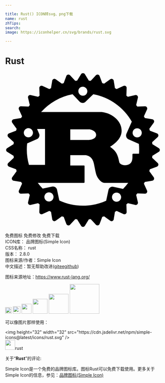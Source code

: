 ```yaml
---

title: Rust() ICON转svg、png下载
name: rust
zhTips: 
search: 
image: https://iconhelper.cn/svg/brands/rust.svg

---
```


# Rust  <small style="font-size: 60%;font-weight: 100"></small>

<div id="svg" class="svg-wrap">
<svg role="img" viewBox="0 0 24 24" xmlns="http://www.w3.org/2000/svg"><title>Rust icon</title><path d="M23.687 11.709l-.995-.616a13.559 13.559 0 0 0-.028-.29l.855-.797a.344.344 0 0 0-.114-.571l-1.093-.409a8.392 8.392 0 0 0-.086-.282l.682-.947a.342.342 0 0 0-.223-.538l-1.152-.187a9.243 9.243 0 0 0-.139-.259l.484-1.063c.05-.108.039-.234-.027-.332s-.178-.156-.297-.152l-1.17.041a6.662 6.662 0 0 0-.185-.224l.269-1.139a.343.343 0 0 0-.412-.412l-1.139.269a13.847 13.847 0 0 0-.225-.185l.041-1.17a.34.34 0 0 0-.484-.324l-1.063.485c-.086-.047-.172-.094-.259-.139l-.188-1.153a.344.344 0 0 0-.538-.223l-.948.682a8.383 8.383 0 0 0-.282-.085L14.562.596a.344.344 0 0 0-.571-.114l-.797.856a9.18 9.18 0 0 0-.29-.028l-.616-.995a.342.342 0 0 0-.582 0l-.616.995c-.097.008-.194.018-.29.028l-.798-.856a.342.342 0 0 0-.571.114l-.409 1.093c-.095.027-.188.056-.282.085l-.947-.682a.344.344 0 0 0-.538.223l-.188 1.153a9.243 9.243 0 0 0-.259.139l-1.063-.485a.342.342 0 0 0-.484.324l.041 1.17c-.076.06-.151.122-.225.185l-1.139-.269a.343.343 0 0 0-.412.412l.268 1.139c-.062.074-.124.149-.184.224l-1.17-.041a.342.342 0 0 0-.324.484l.485 1.063a9.055 9.055 0 0 0-.139.259l-1.152.187a.344.344 0 0 0-.223.538l.682.947c-.03.094-.058.187-.086.282L.59 9.435a.344.344 0 0 0-.114.571l.855.797a9.18 9.18 0 0 0-.028.29l-.995.616a.34.34 0 0 0 0 .582l.995.616c.008.097.018.194.028.29l-.855.798a.342.342 0 0 0 .114.571l1.093.409c.027.095.056.189.086.282l-.682.947a.341.341 0 0 0 .224.538l1.152.187c.045.087.091.173.139.259l-.485 1.063a.342.342 0 0 0 .324.484l1.169-.041c.061.076.122.151.185.225l-.268 1.14a.342.342 0 0 0 .412.411l1.139-.268c.074.063.149.124.225.184l-.041 1.17a.34.34 0 0 0 .484.323l1.063-.484c.086.048.172.094.259.139l.188 1.152a.344.344 0 0 0 .538.224l.947-.682c.094.03.187.059.282.086l.409 1.093a.341.341 0 0 0 .571.114l.798-.855c.096.011.193.02.29.029l.616.995a.343.343 0 0 0 .582 0l.616-.995c.097-.009.194-.018.29-.029l.797.855a.344.344 0 0 0 .571-.114l.409-1.093c.095-.027.189-.056.282-.086l.947.682a.341.341 0 0 0 .538-.224l.188-1.152c.087-.045.173-.092.259-.139l1.063.484a.343.343 0 0 0 .484-.323l-.041-1.17c.076-.06.151-.121.224-.184l1.139.268a.343.343 0 0 0 .412-.411l-.268-1.14c.062-.074.124-.149.184-.225l1.17.041a.34.34 0 0 0 .324-.484l-.484-1.063c.047-.086.094-.172.139-.259l1.152-.187a.344.344 0 0 0 .223-.538l-.682-.947.086-.282 1.093-.409a.342.342 0 0 0 .114-.571l-.855-.798c.01-.096.02-.193.028-.29l.995-.616a.34.34 0 0 0 0-.582zm-6.659 8.253a.705.705 0 0 1 .295-1.379.705.705 0 1 1-.296 1.379zm-.338-2.286a.641.641 0 0 0-.762.494l-.353 1.648c-1.09.495-2.3.77-3.575.77a8.63 8.63 0 0 1-3.65-.804l-.353-1.648a.64.64 0 0 0-.762-.493l-1.455.312a8.615 8.615 0 0 1-.752-.887h7.08c.08 0 .134-.014.134-.087v-2.505c0-.073-.053-.087-.134-.087h-2.071v-1.588h2.24c.204 0 1.093.058 1.377 1.194.089.349.284 1.486.418 1.85.133.408.675 1.223 1.253 1.223h3.528a.74.74 0 0 0 .128-.013 8.68 8.68 0 0 1-.802.941l-1.489-.32zm-9.793 2.252a.705.705 0 1 1-.296-1.379.705.705 0 0 1 .296 1.379zM4.211 9.036a.705.705 0 1 1-1.288.572.705.705 0 0 1 1.288-.572zm-.825 1.957l1.516-.674a.642.642 0 0 0 .326-.848l-.312-.706h1.228v5.534H3.667a8.668 8.668 0 0 1-.28-3.307zm6.652-.537V8.825h2.924c.151 0 1.066.175 1.066.859 0 .568-.702.772-1.279.772h-2.711zm10.626 1.468c0 .216-.008.431-.024.643h-.889c-.089 0-.125.058-.125.146v.408c0 .961-.542 1.17-1.017 1.223-.452.051-.953-.189-1.015-.466-.267-1.5-.711-1.821-1.413-2.374.871-.553 1.777-1.369 1.777-2.461 0-1.179-.809-1.922-1.36-2.287-.773-.51-1.629-.612-1.86-.612H5.545a8.658 8.658 0 0 1 4.847-2.736l1.084 1.137a.64.64 0 0 0 .907.021l1.212-1.16a8.668 8.668 0 0 1 5.931 4.224l-.83 1.875a.644.644 0 0 0 .326.848l1.598.71c.028.284.042.57.042.861zm-9.187-9.482a.703.703 0 1 1 .972 1.019.705.705 0 0 1-.972-1.019zm8.237 6.628c.157-.356.573-.516.928-.358a.705.705 0 1 1-.929.359z"/></svg>
</div>
<detail full-name='rust'></detail>

<div class="detail-page">
<p>
<span><span class="badge-success badge">免费图标</span> <span class="badge-success badge">免费修改</span>  <span class="badge-success badge">免费下载</span> </span>
<br/>
<span>
ICON库：
<span class="badge-secondary badge">品牌图标(Simple Icon)</span> 
</span>
<br/>
<span>
CSS名称：
<span class="badge-secondary badge">rust</span> 
</span>

<br/>
<span>
版本：
<span class="badge-secondary badge">2.8.0</span> 
</span>
<br/>
<span>图标来源/作者：<span class="badge-light badge">Simple Icon</span></span> 
<br/>
<span class="zh-detail">中文描述：暂无<span class="help-link"><span>帮助改进</span>(<a href="https://gitee.com/liuwave/icon-helper/edit/master/json/brands/rust.json" target="_blank" rel="noopener noreferrer">gitee</a><a href="https://github.com/liuwave/icon-helper/edit/master/json/brands/rust.json" target="_blank" rel="noopener noreferrer">github</a></span>)</span><br/>
</p>
</div><div class="description description alert alert-light"><p>图标来源地址：<a href="https://www.rust-lang.org/" target="_blank" rel="noopener noreferrer">https://www.rust-lang.org/</a></p></div>
<div class="alert alert-dark">
<img height="21" width="21" src="https://cdn.jsdelivr.net/npm/simple-icons@latest/icons/rust.svg" />
<img height="24" width="24" src="https://cdn.jsdelivr.net/npm/simple-icons@latest/icons/rust.svg" />
<img height="32" width="32" src="https://cdn.jsdelivr.net/npm/simple-icons@latest/icons/rust.svg" />
<img height="48" width="48" src="https://cdn.jsdelivr.net/npm/simple-icons@latest/icons/rust.svg" />
<img height="64" width="64" src="https://cdn.jsdelivr.net/npm/simple-icons@latest/icons/rust.svg" />
<img height="96" width="96" src="https://cdn.jsdelivr.net/npm/simple-icons@latest/icons/rust.svg" />

</div>
<div>
  <p>可以像图片那样使用：    
  </p>
  <div class="alert alert-primary" style="font-size: 14px">
    &lt;img height="32" width="32" src="https://cdn.jsdelivr.net/npm/simple-icons@latest/icons/rust.svg" /&gt;
    <copy-btn content='<img height="32" width="32" src="https://cdn.jsdelivr.net/npm/simple-icons@latest/icons/rust.svg" />'></copy-btn>
  </div>
  <div class="alert alert-secondary">
    <img height="32" width="32" src="https://cdn.jsdelivr.net/npm/simple-icons@latest/icons/rust.svg" />rust
    <copy-btn content="rust" btn-title="复制图标名称"></copy-btn>
  </div>
</div>
<div class="icon-detail__container">
<p>关于“<b>Rust</b>”的评论:</p>
</div>
<Vssue title="关于“Rust”的评论" />
<div><p>Simple Icon是一个免费的品牌图标库。图标Rust可以免费下载使用。更多关于  Simple Icon的信息，参见：<a target="_blank" href="https://iconhelper.cn/brands.html">品牌图标(Simple Icon)</a>
</p></div>
